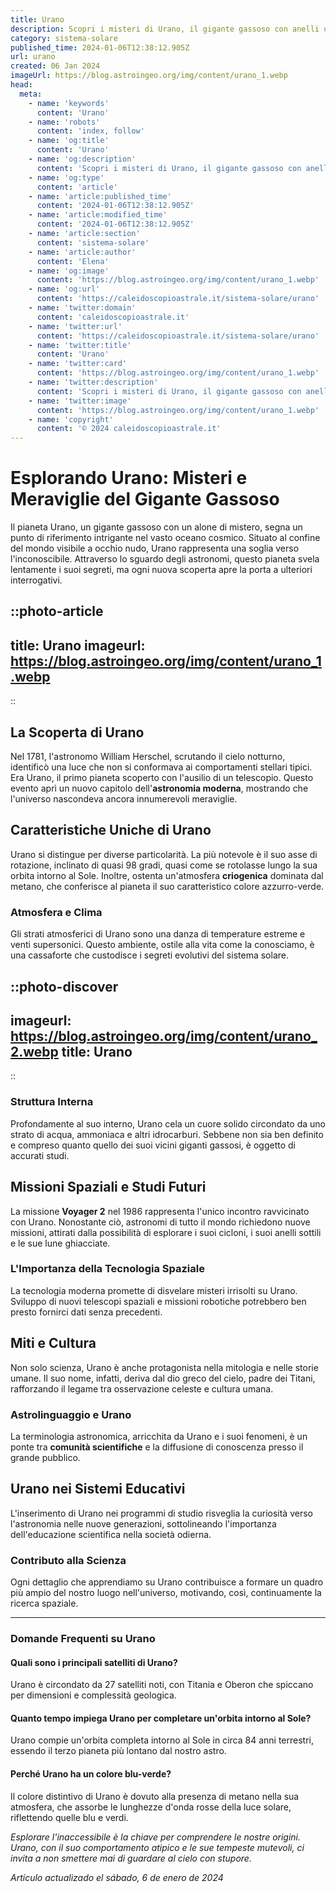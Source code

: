 ```yaml
---
title: Urano
description: Scopri i misteri di Urano, il gigante gassoso con anelli unici. Leggi il nostro blog per esplorare i segreti del pianeta più freddo!
category: sistema-solare
published_time: 2024-01-06T12:38:12.905Z
url: urano
created: 06 Jan 2024
imageUrl: https://blog.astroingeo.org/img/content/urano_1.webp
head:
  meta:
    - name: 'keywords'
      content: 'Urano'
    - name: 'robots'
      content: 'index, follow'
    - name: 'og:title'
      content: 'Urano'
    - name: 'og:description'
      content: 'Scopri i misteri di Urano, il gigante gassoso con anelli unici. Leggi il nostro blog per esplorare i segreti del pianeta più freddo!'
    - name: 'og:type'
      content: 'article'
    - name: 'article:published_time'
      content: '2024-01-06T12:38:12.905Z'
    - name: 'article:modified_time'
      content: '2024-01-06T12:38:12.905Z'
    - name: 'article:section'
      content: 'sistema-solare'
    - name: 'article:author'
      content: 'Elena'
    - name: 'og:image'
      content: 'https://blog.astroingeo.org/img/content/urano_1.webp'
    - name: 'og:url'
      content: 'https://caleidoscopioastrale.it/sistema-solare/urano'
    - name: 'twitter:domain'
      content: 'caleidoscopioastrale.it'
    - name: 'twitter:url'
      content: 'https://caleidoscopioastrale.it/sistema-solare/urano'
    - name: 'twitter:title'
      content: 'Urano'
    - name: 'twitter:card'
      content: 'https://blog.astroingeo.org/img/content/urano_1.webp'
    - name: 'twitter:description'
      content: 'Scopri i misteri di Urano, il gigante gassoso con anelli unici. Leggi il nostro blog per esplorare i segreti del pianeta più freddo!'
    - name: 'twitter:image'
      content: 'https://blog.astroingeo.org/img/content/urano_1.webp'
    - name: 'copyright'
      content: '© 2024 caleidoscopioastrale.it'
---
```

# Esplorando Urano: Misteri e Meraviglie del Gigante Gassoso

Il pianeta Urano, un gigante gassoso con un alone di mistero, segna un punto di riferimento intrigante nel vasto oceano cosmico. Situato al confine del mondo visibile a occhio nudo, Urano rappresenta una soglia verso l'inconoscibile. Attraverso lo sguardo degli astronomi, questo pianeta svela lentamente i suoi segreti, ma ogni nuova scoperta apre la porta a ulteriori interrogativi.

::photo-article
---
title: Urano
imageurl: https://blog.astroingeo.org/img/content/urano_1.webp
---
::

## La Scoperta di Urano

Nel 1781, l'astronomo William Herschel, scrutando il cielo notturno, identificò una luce che non si conformava ai comportamenti stellari tipici. Era Urano, il primo pianeta scoperto con l'ausilio di un telescopio. Questo evento aprì un nuovo capitolo dell'**astronomia moderna**, mostrando che l'universo nascondeva ancora innumerevoli meraviglie.

## Caratteristiche Uniche di Urano

Urano si distingue per diverse particolarità. La più notevole è il suo asse di rotazione, inclinato di quasi 98 gradi, quasi come se rotolasse lungo la sua orbita intorno al Sole. Inoltre, ostenta un'atmosfera **criogenica** dominata dal metano, che conferisce al pianeta il suo caratteristico colore azzurro-verde.

### Atmosfera e Clima

Gli strati atmosferici di Urano sono una danza di temperature estreme e venti supersonici. Questo ambiente, ostile alla vita come la conosciamo, è una cassaforte che custodisce i segreti evolutivi del sistema solare.

::photo-discover
---
imageurl: https://blog.astroingeo.org/img/content/urano_2.webp
title: Urano
---
::

### Struttura Interna

Profondamente al suo interno, Urano cela un cuore solido circondato da uno strato di acqua, ammoniaca e altri idrocarburi. Sebbene non sia ben definito e compreso quanto quello dei suoi vicini giganti gassosi, è oggetto di accurati studi.

## Missioni Spaziali e Studi Futuri

La missione **Voyager 2** nel 1986 rappresenta l'unico incontro ravvicinato con Urano. Nonostante ciò, astronomi di tutto il mondo richiedono nuove missioni, attirati dalla possibilità di esplorare i suoi cicloni, i suoi anelli sottili e le sue lune ghiacciate.

### L'Importanza della Tecnologia Spaziale

La tecnologia moderna promette di disvelare misteri irrisolti su Urano. Sviluppo di nuovi telescopi spaziali e missioni robotiche potrebbero ben presto fornirci dati senza precedenti.

## Miti e Cultura

Non solo scienza, Urano è anche protagonista nella mitologia e nelle storie umane. Il suo nome, infatti, deriva dal dio greco del cielo, padre dei Titani, rafforzando il legame tra osservazione celeste e cultura umana.

### Astrolinguaggio e Urano

La terminologia astronomica, arricchita da Urano e i suoi fenomeni, è un ponte tra **comunità scientifiche** e la diffusione di conoscenza presso il grande pubblico.

## Urano nei Sistemi Educativi

L'inserimento di Urano nei programmi di studio risveglia la curiosità verso l'astronomia nelle nuove generazioni, sottolineando l'importanza dell'educazione scientifica nella società odierna.

### Contributo alla Scienza

Ogni dettaglio che apprendiamo su Urano contribuisce a formare un quadro più ampio del nostro luogo nell'universo, motivando, così, continuamente la ricerca spaziale.

---

### Domande Frequenti su Urano

#### Quali sono i principali satelliti di Urano?
Urano è circondato da 27 satelliti noti, con Titania e Oberon che spiccano per dimensioni e complessità geologica.

#### Quanto tempo impiega Urano per completare un'orbita intorno al Sole?
Urano compie un'orbita completa intorno al Sole in circa 84 anni terrestri, essendo il terzo pianeta più lontano dal nostro astro.

#### Perché Urano ha un colore blu-verde?
Il colore distintivo di Urano è dovuto alla presenza di metano nella sua atmosfera, che assorbe le lunghezze d'onda rosse della luce solare, riflettendo quelle blu e verdi.

*Esplorare l'inaccessibile è la chiave per comprendere le nostre origini. Urano, con il suo comportamento atipico e le sue tempeste mutevoli, ci invita a non smettere mai di guardare al cielo con stupore.*

_Artículo actualizado el sábado, 6 de enero de 2024_